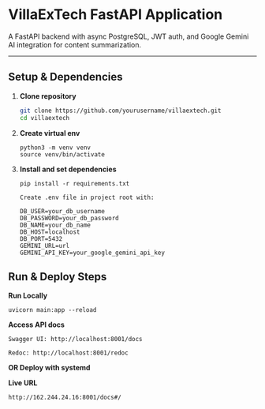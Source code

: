 # VillaExTech FastAPI Application

A FastAPI backend with async PostgreSQL, JWT auth, and Google Gemini AI integration for content summarization.

---

## Setup & Dependencies

1. **Clone repository**
   ```bash
   git clone https://github.com/yourusername/villaextech.git
   cd villaextech
   
1. **Create virtual env**
	```
	python3 -m venv venv
	source venv/bin/activate
	```
1. **Install and set dependencies**
	```
	pip install -r requirements.txt

	Create .env file in project root with:

	DB_USER=your_db_username
	DB_PASSWORD=your_db_password
	DB_NAME=your_db_name
	DB_HOST=localhost
	DB_PORT=5432
	GEMINI_URL=url
	GEMINI_API_KEY=your_google_gemini_api_key
	```
## Run & Deploy Steps
**Run Locally**
```
uvicorn main:app --reload 
```
**Access API docs**
```
Swagger UI: http://localhost:8001/docs

Redoc: http://localhost:8001/redoc
```

**OR Deploy with systemd**


**Live URL**
```
http://162.244.24.16:8001/docs#/
```
